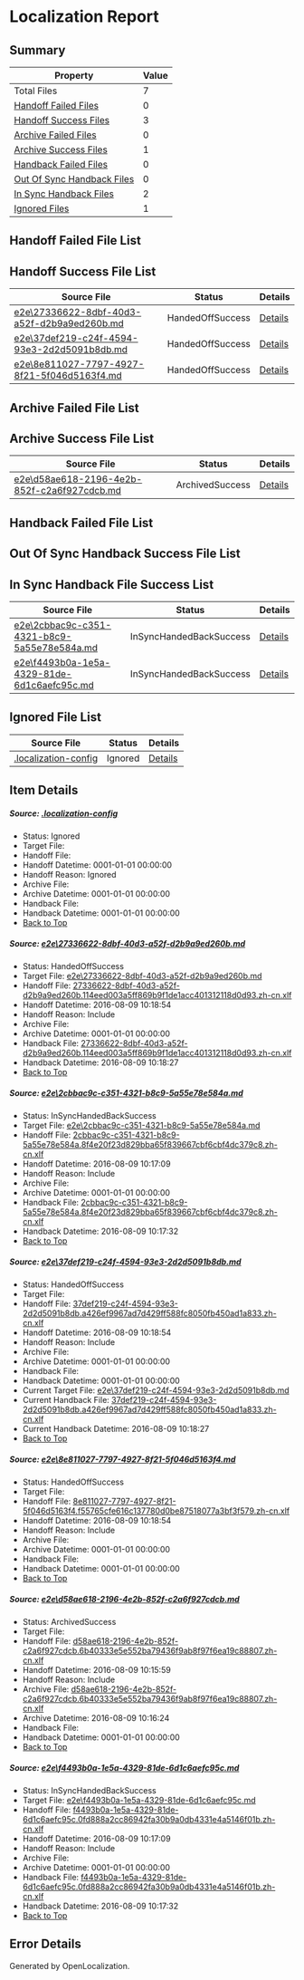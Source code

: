 # <a name='report-top'></a> Localization Report

## Summary
 Property | Value 
 -------- | ----- 
 Total Files | 7
[ Handoff Failed Files ](#handoff-failed-list)| 0
[ Handoff Success Files ](#handoff-success-list)| 3
[ Archive Failed Files ](#archive-failed-list)| 0
[ Archive Success Files ](#archive-success-list)| 1
[ Handback Failed Files ](#handback-failed-list)| 0
[ Out Of Sync Handback Files ](#outofsync-handback-success-list)| 0
[ In Sync Handback Files ](#insync-handback-success-list)| 2
[ Ignored Files ](#ignored-list)| 1

## <a name='handoff-failed-list'></a> Handoff Failed File List

## <a name='handoff-success-list'></a> Handoff Success File List
 Source File | Status | Details 
 ----------- | ------ | ------- 
 [e2e\27336622-8dbf-40d3-a52f-d2b9a9ed260b.md](https://github.com/OpenLocalizationTestOrg/oltest/blob/e52445b6f96b4c1b0d734582d065a5469fea2090/e2e/27336622-8dbf-40d3-a52f-d2b9a9ed260b.md) | HandedOffSuccess | [Details](#045e16b1b0df3c8bf2ebdf545cb6b75ac312e2721)
 [e2e\37def219-c24f-4594-93e3-2d2d5091b8db.md](https://github.com/OpenLocalizationTestOrg/oltest/blob/ddc8f5697c12acedefa04891349a26c9b995f423/e2e/37def219-c24f-4594-93e3-2d2d5091b8db.md) | HandedOffSuccess | [Details](#f17803d0851ef56e7263caf3b605a6e4df8ddabb3)
 [e2e\8e811027-7797-4927-8f21-5f046d5163f4.md](https://github.com/OpenLocalizationTestOrg/oltest/blob/786d5f2bdafef593651130dc48dffab1d1df8149/e2e/8e811027-7797-4927-8f21-5f046d5163f4.md) | HandedOffSuccess | [Details](#b654c8334bf1f022a7ae061a869e0191ee605b2f4)

## <a name='archive-failed-list'></a> Archive Failed File List

## <a name='archive-success-list'></a> Archive Success File List
 Source File | Status | Details 
 ----------- | ------ | ------- 
 [e2e\d58ae618-2196-4e2b-852f-c2a6f927cdcb.md](https://github.com/OpenLocalizationTestOrg/oltest/blob/a57c664a25626f52c13452b7e8880e4d0057fd37/e2e/d58ae618-2196-4e2b-852f-c2a6f927cdcb.md) | ArchivedSuccess | [Details](#ac3752be9af29117ac3179e6c06edfd9d597558a5)

## <a name='handback-failed-list'></a> Handback Failed File List

## <a name='outofsync-handback-success-list'></a> Out Of Sync Handback Success File List

## <a name='insync-handback-success-list'></a> In Sync Handback File Success List
 Source File | Status | Details 
 ----------- | ------ | ------- 
 [e2e\2cbbac9c-c351-4321-b8c9-5a55e78e584a.md](https://github.com/OpenLocalizationTestOrg/oltest/blob/5da82eeccc5297f76f9af9db74040723eacdd424/e2e/2cbbac9c-c351-4321-b8c9-5a55e78e584a.md) | InSyncHandedBackSuccess | [Details](#b9146855ea5c39b4c46a68a5f761bfe29c3c81e62)
 [e2e\f4493b0a-1e5a-4329-81de-6d1c6aefc95c.md](https://github.com/OpenLocalizationTestOrg/oltest/blob/5da82eeccc5297f76f9af9db74040723eacdd424/e2e/f4493b0a-1e5a-4329-81de-6d1c6aefc95c.md) | InSyncHandedBackSuccess | [Details](#057fee57f1f835078daa572f10f3cbe588ae6cb96)

## <a name='ignored-list'></a> Ignored File List
 Source File | Status | Details 
 ----------- | ------ | ------- 
 [.localization-config](https://github.com/OpenLocalizationTestOrg/oltest/blob/ddc8f5697c12acedefa04891349a26c9b995f423/.localization-config) | Ignored | [Details](#3d4f252ac210baf56311d7e97dcc2db10974dbd20)

## Item Details
##### <a name='3d4f252ac210baf56311d7e97dcc2db10974dbd20'></a> Source: [.localization-config](https://github.com/OpenLocalizationTestOrg/oltest/blob/ddc8f5697c12acedefa04891349a26c9b995f423/.localization-config)
* Status: Ignored
* Target File: 
* Handoff File: 
* Handoff Datetime: 0001-01-01 00:00:00
* Handoff Reason: Ignored
* Archive File: 
* Archive Datetime: 0001-01-01 00:00:00
* Handback File: 
* Handback Datetime: 0001-01-01 00:00:00
* [Back to Top](#report-top)

##### <a name='045e16b1b0df3c8bf2ebdf545cb6b75ac312e2721'></a> Source: [e2e\27336622-8dbf-40d3-a52f-d2b9a9ed260b.md](https://github.com/OpenLocalizationTestOrg/oltest/blob/e52445b6f96b4c1b0d734582d065a5469fea2090/e2e/27336622-8dbf-40d3-a52f-d2b9a9ed260b.md)
* Status: HandedOffSuccess
* Target File: [e2e\27336622-8dbf-40d3-a52f-d2b9a9ed260b.md](https://github.com/OpenLocalizationTestOrg/ol-test-zhcn/blob/f847709266cbcc301a0c8ea9396d9effeba2b6fc/e2e/27336622-8dbf-40d3-a52f-d2b9a9ed260b.md)
* Handoff File: [27336622-8dbf-40d3-a52f-d2b9a9ed260b.114eed003a5ff869b9f1de1acc401312118d0d93.zh-cn.xlf](https://github.com/OpenLocalizationTestOrg/olhandoff-e2e/blob/ac830d0300dc347b57c574c286bdd4fe3c369f5b/ol-handoff/OpenLocalizationTestOrg/ol-test-zhcn/ci/mt/27336622-8dbf-40d3-a52f-d2b9a9ed260b.114eed003a5ff869b9f1de1acc401312118d0d93.zh-cn.xlf)
* Handoff Datetime: 2016-08-09 10:18:54
* Handoff Reason: Include
* Archive File: 
* Archive Datetime: 0001-01-01 00:00:00
* Handback File: [27336622-8dbf-40d3-a52f-d2b9a9ed260b.114eed003a5ff869b9f1de1acc401312118d0d93.zh-cn.xlf](https://github.com/OpenLocalizationTestOrg/olhandback-e2e/blob/c1c5ba826f758513b4eef17efd894769411a435e/ol-handback/OpenLocalizationTestOrg/ol-test-zhcn/ci/ht/27336622-8dbf-40d3-a52f-d2b9a9ed260b.114eed003a5ff869b9f1de1acc401312118d0d93.zh-cn.xlf)
* Handback Datetime: 2016-08-09 10:18:27
* [Back to Top](#report-top)

##### <a name='b9146855ea5c39b4c46a68a5f761bfe29c3c81e62'></a> Source: [e2e\2cbbac9c-c351-4321-b8c9-5a55e78e584a.md](https://github.com/OpenLocalizationTestOrg/oltest/blob/5da82eeccc5297f76f9af9db74040723eacdd424/e2e/2cbbac9c-c351-4321-b8c9-5a55e78e584a.md)
* Status: InSyncHandedBackSuccess
* Target File: [e2e\2cbbac9c-c351-4321-b8c9-5a55e78e584a.md](https://github.com/OpenLocalizationTestOrg/ol-test-zhcn/blob/4b54a61567ceddfad0a9ede7b29a97544ca76f54/e2e/2cbbac9c-c351-4321-b8c9-5a55e78e584a.md)
* Handoff File: [2cbbac9c-c351-4321-b8c9-5a55e78e584a.8f4e20f23d829bba65f839667cbf6cbf4dc379c8.zh-cn.xlf](https://github.com/OpenLocalizationTestOrg/olhandoff-e2e/blob/a5e579a08a9d5775d6ba7767dc63a7f7c00932c5/ol-handoff/OpenLocalizationTestOrg/ol-test-zhcn/ci/2cbbac9c-c351-4321-b8c9-5a55e78e584a.8f4e20f23d829bba65f839667cbf6cbf4dc379c8.zh-cn.xlf)
* Handoff Datetime: 2016-08-09 10:17:09
* Handoff Reason: Include
* Archive File: 
* Archive Datetime: 0001-01-01 00:00:00
* Handback File: [2cbbac9c-c351-4321-b8c9-5a55e78e584a.8f4e20f23d829bba65f839667cbf6cbf4dc379c8.zh-cn.xlf](https://github.com/OpenLocalizationTestOrg/olhandback-e2e/blob/70b609e085ccf7d66475fc588abc15622ca342d4/ol-handback/OpenLocalizationTestOrg/ol-test-zhcn/ci/2cbbac9c-c351-4321-b8c9-5a55e78e584a.8f4e20f23d829bba65f839667cbf6cbf4dc379c8.zh-cn.xlf)
* Handback Datetime: 2016-08-09 10:17:32
* [Back to Top](#report-top)

##### <a name='f17803d0851ef56e7263caf3b605a6e4df8ddabb3'></a> Source: [e2e\37def219-c24f-4594-93e3-2d2d5091b8db.md](https://github.com/OpenLocalizationTestOrg/oltest/blob/ddc8f5697c12acedefa04891349a26c9b995f423/e2e/37def219-c24f-4594-93e3-2d2d5091b8db.md)
* Status: HandedOffSuccess
* Target File: 
* Handoff File: [37def219-c24f-4594-93e3-2d2d5091b8db.a426ef9967ad7d429ff588fc8050fb450ad1a833.zh-cn.xlf](https://github.com/OpenLocalizationTestOrg/olhandoff-e2e/blob/ac830d0300dc347b57c574c286bdd4fe3c369f5b/ol-handoff/OpenLocalizationTestOrg/ol-test-zhcn/ci/mt/37def219-c24f-4594-93e3-2d2d5091b8db.a426ef9967ad7d429ff588fc8050fb450ad1a833.zh-cn.xlf)
* Handoff Datetime: 2016-08-09 10:18:54
* Handoff Reason: Include
* Archive File: 
* Archive Datetime: 0001-01-01 00:00:00
* Handback File: 
* Handback Datetime: 0001-01-01 00:00:00
* Current Target File: [e2e\37def219-c24f-4594-93e3-2d2d5091b8db.md](https://github.com/OpenLocalizationTestOrg/ol-test-zhcn/blob/f847709266cbcc301a0c8ea9396d9effeba2b6fc/e2e/37def219-c24f-4594-93e3-2d2d5091b8db.md)
* Current Handback File: [37def219-c24f-4594-93e3-2d2d5091b8db.a426ef9967ad7d429ff588fc8050fb450ad1a833.zh-cn.xlf](https://github.com/OpenLocalizationTestOrg/olhandback-e2e/blob/c1c5ba826f758513b4eef17efd894769411a435e/ol-handback/OpenLocalizationTestOrg/ol-test-zhcn/ci/ht/37def219-c24f-4594-93e3-2d2d5091b8db.a426ef9967ad7d429ff588fc8050fb450ad1a833.zh-cn.xlf)
* Current Handback Datetime: 2016-08-09 10:18:27
* [Back to Top](#report-top)

##### <a name='b654c8334bf1f022a7ae061a869e0191ee605b2f4'></a> Source: [e2e\8e811027-7797-4927-8f21-5f046d5163f4.md](https://github.com/OpenLocalizationTestOrg/oltest/blob/786d5f2bdafef593651130dc48dffab1d1df8149/e2e/8e811027-7797-4927-8f21-5f046d5163f4.md)
* Status: HandedOffSuccess
* Target File: 
* Handoff File: [8e811027-7797-4927-8f21-5f046d5163f4.f55765cfe616c137780d0be87518077a3bf3f579.zh-cn.xlf](https://github.com/OpenLocalizationTestOrg/olhandoff-e2e/blob/ac830d0300dc347b57c574c286bdd4fe3c369f5b/ol-handoff/OpenLocalizationTestOrg/ol-test-zhcn/ci/mt/8e811027-7797-4927-8f21-5f046d5163f4.f55765cfe616c137780d0be87518077a3bf3f579.zh-cn.xlf)
* Handoff Datetime: 2016-08-09 10:18:54
* Handoff Reason: Include
* Archive File: 
* Archive Datetime: 0001-01-01 00:00:00
* Handback File: 
* Handback Datetime: 0001-01-01 00:00:00
* [Back to Top](#report-top)

##### <a name='ac3752be9af29117ac3179e6c06edfd9d597558a5'></a> Source: [e2e\d58ae618-2196-4e2b-852f-c2a6f927cdcb.md](https://github.com/OpenLocalizationTestOrg/oltest/blob/a57c664a25626f52c13452b7e8880e4d0057fd37/e2e/d58ae618-2196-4e2b-852f-c2a6f927cdcb.md)
* Status: ArchivedSuccess
* Target File: 
* Handoff File: [d58ae618-2196-4e2b-852f-c2a6f927cdcb.6b40333e5e552ba79436f9ab8f97f6ea19c88807.zh-cn.xlf](https://github.com/OpenLocalizationTestOrg/olhandoff-e2e/blob/4b1500fe97671f6e5303cbd6481579dd49d7ddcc/ol-handoff/OpenLocalizationTestOrg/ol-test-zhcn/ci/ht/d58ae618-2196-4e2b-852f-c2a6f927cdcb.6b40333e5e552ba79436f9ab8f97f6ea19c88807.zh-cn.xlf)
* Handoff Datetime: 2016-08-09 10:15:59
* Handoff Reason: Include
* Archive File: [d58ae618-2196-4e2b-852f-c2a6f927cdcb.6b40333e5e552ba79436f9ab8f97f6ea19c88807.zh-cn.xlf](https://github.com/OpenLocalizationTestOrg/olhandoff-e2e/blob/ca0d004638b9a91c637505810e79c70fac02f22b/ol-archive/OpenLocalizationTestOrg/ol-test-zhcn/ci/ht/d58ae618-2196-4e2b-852f-c2a6f927cdcb.6b40333e5e552ba79436f9ab8f97f6ea19c88807.zh-cn.xlf)
* Archive Datetime: 2016-08-09 10:16:24
* Handback File: 
* Handback Datetime: 0001-01-01 00:00:00
* [Back to Top](#report-top)

##### <a name='057fee57f1f835078daa572f10f3cbe588ae6cb96'></a> Source: [e2e\f4493b0a-1e5a-4329-81de-6d1c6aefc95c.md](https://github.com/OpenLocalizationTestOrg/oltest/blob/5da82eeccc5297f76f9af9db74040723eacdd424/e2e/f4493b0a-1e5a-4329-81de-6d1c6aefc95c.md)
* Status: InSyncHandedBackSuccess
* Target File: [e2e\f4493b0a-1e5a-4329-81de-6d1c6aefc95c.md](https://github.com/OpenLocalizationTestOrg/ol-test-zhcn/blob/4b54a61567ceddfad0a9ede7b29a97544ca76f54/e2e/f4493b0a-1e5a-4329-81de-6d1c6aefc95c.md)
* Handoff File: [f4493b0a-1e5a-4329-81de-6d1c6aefc95c.0fd888a2cc86942fa30b9a0db4331e4a5146f01b.zh-cn.xlf](https://github.com/OpenLocalizationTestOrg/olhandoff-e2e/blob/a5e579a08a9d5775d6ba7767dc63a7f7c00932c5/ol-handoff/OpenLocalizationTestOrg/ol-test-zhcn/ci/f4493b0a-1e5a-4329-81de-6d1c6aefc95c.0fd888a2cc86942fa30b9a0db4331e4a5146f01b.zh-cn.xlf)
* Handoff Datetime: 2016-08-09 10:17:09
* Handoff Reason: Include
* Archive File: 
* Archive Datetime: 0001-01-01 00:00:00
* Handback File: [f4493b0a-1e5a-4329-81de-6d1c6aefc95c.0fd888a2cc86942fa30b9a0db4331e4a5146f01b.zh-cn.xlf](https://github.com/OpenLocalizationTestOrg/olhandback-e2e/blob/70b609e085ccf7d66475fc588abc15622ca342d4/ol-handback/OpenLocalizationTestOrg/ol-test-zhcn/ci/f4493b0a-1e5a-4329-81de-6d1c6aefc95c.0fd888a2cc86942fa30b9a0db4331e4a5146f01b.zh-cn.xlf)
* Handback Datetime: 2016-08-09 10:17:32
* [Back to Top](#report-top)


## Error Details

Generated by OpenLocalization.
